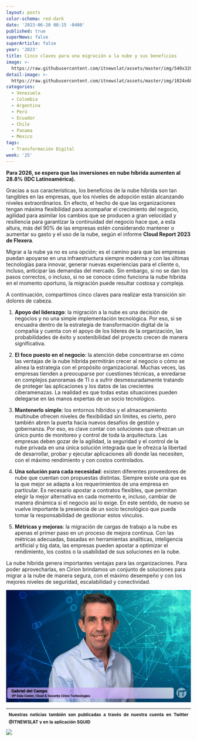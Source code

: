 ```yaml
---
layout: posts
color-schema: red-dark
date: '2023-06-20 08:15 -0400'
published: true
superNews: false
superArticle: false
year: '2023'
title: Cinco claves para una migración a la nube y sus beneficios
image: >-
  https://raw.githubusercontent.com/itnewslat/assets/master/img/540x320/Gabriel-del-Campo-p.jpg
detail-image: >-
  https://raw.githubusercontent.com/itnewslat/assets/master/img/1024x680/Gabriel-del-Campo-g.jpg
categories:
  - Venezuela
  - Colombia
  - Argentina
  - Perú
  - Ecuador
  - Chile
  - Panama
  - Mexico
tags:
  - Transformación Digital
week: '25'
---
```

**Para 2026, se espera que las inversiones en nube híbrida aumenten al 28.8% (IDC Latinoamérica).**
 
Gracias a sus características, los beneficios de la nube híbrida son tan tangibles en las empresas, que los niveles de adopción están alcanzando niveles extraordinarios. En efecto, el hecho de que las organizaciones tengan máxima flexibilidad para acompañar el crecimiento del negocio, agilidad para asimilar los cambios que se producen a gran velocidad y resiliencia para garantizar la continuidad del negocio hace que, a esta altura, más del 90% de las empresas estén considerando mantener o aumentar su gasto y el uso de la nube, según el informe **Cloud Report 2023 de Flexera**.
 
Migrar a la nube ya no es una opción; es el camino para que las empresas puedan apoyarse en una infraestructura siempre moderna y con las últimas tecnologías para innovar, generar nuevas experiencias para el cliente o, incluso, anticipar las demandas del mercado. Sin embargo, si no se dan los pasos correctos, o incluso, si no se conoce cómo funciona la nube híbrida en el momento oportuno, la migración puede resultar costosa y compleja.
 
A continuación, compartimos cinco claves para realizar esta transición sin dolores de cabeza.
 
1. **Apoyo del liderazgo**: la migración a la nube es una decisión de negocios y no una simple implementación tecnológica. Por eso, si se encuadra dentro de la estrategia de transformación digital de la compañía y cuenta con el apoyo de los líderes de la organización, las probabilidades de éxito y sostenibilidad del proyecto crecen de manera significativa.
 
2. **El foco puesto en el negocio**: la atención debe concentrarse en cómo las ventajas de la nube híbrida permitirán crecer al negocio o cómo se alinea la estrategia con el propósito organizacional. Muchas veces, las empresas tienden a preocuparse por cuestiones técnicas, a enredarse en complejos panoramas de TI o a sufrir desmesuradamente tratando de proteger las aplicaciones y los datos de las crecientes ciberamenazas. La realidad es que todas estas situaciones pueden delegarse en las manos expertas de un socio tecnológico.
 
3. **Mantenerlo simple**: los entornos híbridos y el almacenamiento multinube ofrecen niveles de flexibilidad sin límites, es cierto, pero también abren la puerta hacia nuevos desafíos de gestión y gobernanza. Por eso, es clave contar con soluciones que ofrezcan un único punto de monitoreo y control de toda la arquitectura. Las empresas deben gozar de la agilidad, la seguridad y el control de la nube privada en una única solución integrada que le ofrezca la libertad de desarrollar, probar y ejecutar aplicaciones allí donde las necesiten, con el máximo rendimiento y con costos controlados.
 
4. **Una solución para cada necesidad**: existen diferentes proveedores de nube que cuentan con propuestas distintas. Siempre existe una que es la que mejor se adapta a los requerimientos de una empresa en particular. Es necesario apostar a contratos flexibles, que permitan elegir la mejor alternativa en cada momento e, incluso, cambiar de manera dinámica si el negocio así lo exige. En este sentido, de nuevo se vuelve importante la presencia de un socio tecnológico que pueda tomar la responsabilidad de gestionar estos vínculos.
 
5. **Métricas y mejoras**: la migración de cargas de trabajo a la nube es apenas el primer paso en un proceso de mejora continua. Con las métricas adecuadas, basadas en herramientas analíticas, inteligencia artificial y big data, las empresas pueden apostar a optimizar el rendimiento, los costos o la usabilidad de sus soluciones en la nube.
 
La nube híbrida genera importantes ventajas para las organizaciones. Para poder aprovecharlas, en Cirion brindamos un conjunto de soluciones para migrar a la nube de manera segura, con el máximo desempeño y con los mejores niveles de seguridad, escalabilidad y conectividad.


![](https://raw.githubusercontent.com/itnewslat/assets/master/img/1024x680/Gabriel-del-Campo-g.jpg)
 
<table style="height: 42px;" width="569">
<tbody>
<tr>
<td style="text-align: justify;"><sub><strong>Nuestras noticias también son publicadas a través de nuestra cuenta en Twitter <a href="https://twitter.com/itnewslat?lang=es">@ITNEWSLAT</a> y en la aplicación <a href="https://squidapp.co/en/">SQUID</a></strong></sub></td>
</tr>
</tbody>
</table>

<img src="https://tracker.metricool.com/c3po.jpg?hash=56f88a41e39ab42c063cc51676587a04"/>
